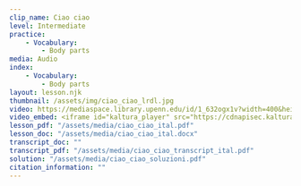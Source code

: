 ```yaml
---
clip_name: Ciao ciao
level: Intermediate
practice: 
    - Vocabulary: 
        - Body parts
media: Audio
index: 
    - Vocabulary: 
        - Body parts
layout: lesson.njk
thumbnail: /assets/img/ciao_ciao_lrdl.jpg
video: https://mediaspace.library.upenn.edu/id/1_632ogx1v?width=400&height=285&playerId=52628472
video_embed: <iframe id="kaltura_player" src="https://cdnapisec.kaltura.com/p/1147242/sp/114724200/embedIframeJs/uiconf_id/9757771/partner_id/1147242?iframeembed=true&playerId=kaltura_player&entry_id=1_632ogx1v&flashvars[streamerType]=auto&amp;flashvars[localizationCode]=en&amp;flashvars[sideBarContainer.plugin]=true&amp;flashvars[sideBarContainer.position]=left&amp;flashvars[sideBarContainer.clickToClose]=true&amp;flashvars[chapters.plugin]=true&amp;flashvars[chapters.layout]=vertical&amp;flashvars[chapters.thumbnailRotator]=false&amp;flashvars[streamSelector.plugin]=true&amp;flashvars[EmbedPlayer.SpinnerTarget]=videoHolder&amp;flashvars[dualScreen.plugin]=true&amp;flashvars[Kaltura.addCrossoriginToIframe]=true&amp;&wid=1_2oyxc2n9" width="400" height="285" allowfullscreen webkitallowfullscreen mozAllowFullScreen allow="autoplay *; fullscreen *; encrypted-media *" sandbox="allow-downloads allow-forms allow-same-origin allow-scripts allow-top-navigation allow-pointer-lock allow-popups allow-modals allow-orientation-lock allow-popups-to-escape-sandbox allow-presentation allow-top-navigation-by-user-activation" frameborder="0" title="La Rappresentante di Lista - Ciao Ciao (Official Video - Sanremo 2022)"></iframe>
lesson_pdf: "/assets/media/ciao_ciao_ital.pdf"
lesson_doc: "/assets/media/ciao_ciao_ital.docx"
transcript_doc: ""
transcript_pdf: "/assets/media/ciao_ciao_transcript_ital.pdf"
solution: "/assets/media/ciao_ciao_soluzioni.pdf"
citation_information: ""
---
```

